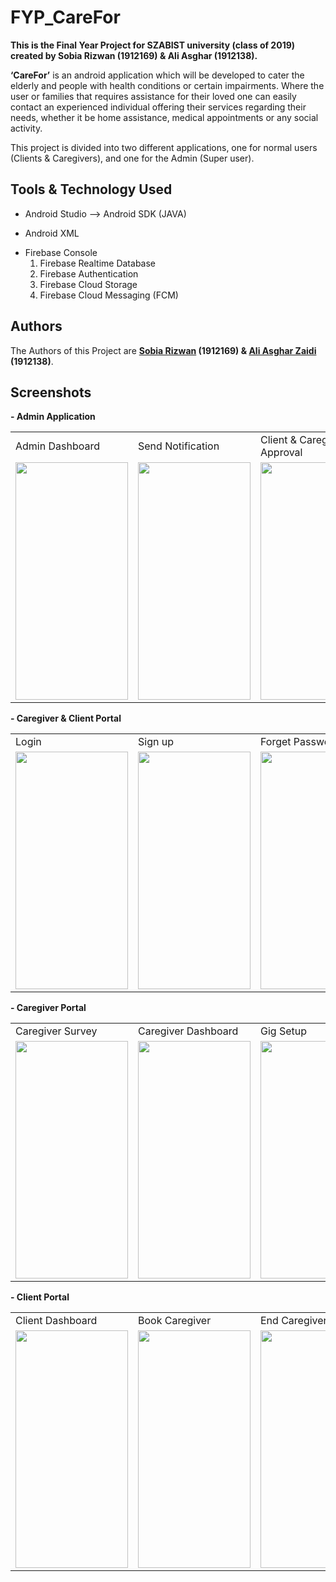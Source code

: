 # FYP_CareFor
**This is the Final Year Project for SZABIST university (class of 2019) created by Sobia Rizwan (1912169) & Ali Asghar (1912138).**

**‘CareFor’** is an android application which will be developed to cater the elderly and people with health conditions or certain impairments. Where the user or families that requires assistance for their loved one can easily contact an experienced individual offering their services regarding their needs, whether it be home assistance, medical appointments or any social activity.

This project is divided into two different applications, one for normal users (Clients & Caregivers), and one for the Admin (Super user).

## Tools & Technology Used
- Android Studio --> Android SDK (JAVA)
* Android XML
+ Firebase Console
  1) Firebase Realtime Database
  2) Firebase Authentication
  3) Firebase Cloud Storage
  4) Firebase Cloud Messaging (FCM)

## Authors

The Authors of this Project are **[Sobia Rizwan](https://github.com/sobia-rizwan) (1912169) & [Ali Asghar Zaidi](https://github.com/AliAsgharZaidi) (1912138)**.

## Screenshots
**- Admin Application**
<table>
  <tr>
    <td>Admin Dashboard</td>
     <td>Send Notification</td>
     <td>Client & Caregiver Approval</td>
    <td>Edit Quote</td>
  </tr>
  <tr>
    <td><img src="https://github.com/sobia-rizwan/FYP_CareFor/assets/101176552/ea229660-fb57-4ee7-b5b9-9e7124b88502" width=180 height=380></td>
    <td><img src="https://github.com/sobia-rizwan/FYP_CareFor/assets/101176552/97c76c7a-1dbb-451f-a619-9afd035a27f9" width=180 height=380></td>
    <td><img src="https://github.com/sobia-rizwan/FYP_CareFor/assets/101176552/66b3a31f-bd04-4710-b47e-30ebef02bb8e" width=180 height=380></td>
   <td><img src= "https://github.com/sobia-rizwan/FYP_CareFor/assets/101176552/45f4c75f-5141-4168-86a8-b9248960008f" width=180 height=380></td>
  </tr>
 </table>

  **- Caregiver & Client Portal**
<table>
  <tr>
    <td>Login</td>
     <td>Sign up</td>
     <td>Forget Password</td>
  </tr>
  <tr>
    <td><img src="https://github.com/sobia-rizwan/FYP_CareFor/assets/101176552/4b1c7a16-27b9-4b63-97ad-40af27a1db8a" width=180 height=380></td>
    <td><img src="https://github.com/sobia-rizwan/FYP_CareFor/assets/101176552/a5fd8b3d-1c27-4c51-80d5-cc7d3a11a8c6" width=180 height=380></td>
    <td><img src="https://github.com/sobia-rizwan/FYP_CareFor/assets/101176552/e21ed668-5acb-44c8-9dd5-b04d11a1a0ff" width=180 height=380></td>
  </tr>
 </table>
  

 **- Caregiver Portal**
<table>
  <tr>
    <td>Caregiver Survey</td>
    <td>Caregiver Dashboard</td>
     <td>Gig Setup</td>
     <td>Client Booking</td>
    <td>Start Job</td>
  </tr>
  <tr>
    <td><img src="https://github.com/sobia-rizwan/FYP_CareFor/assets/101176552/78762f17-6822-4dbe-8568-d623f7491231" width=180 height=380></td>
    <td><img src="https://github.com/sobia-rizwan/FYP_CareFor/assets/101176552/2f042052-bb2e-4adc-bdc0-e2d9e6c9c67e" width=180 height=380></td>
    <td><img src="https://github.com/sobia-rizwan/FYP_CareFor/assets/101176552/b11b694d-bd7a-452f-a2ec-01c8aa7f475c" width=180 height=380></td>
    <td><img src="https://github.com/sobia-rizwan/FYP_CareFor/assets/101176552/8d04e0da-f64d-4f48-bc9e-0a696b54b219" width=180 height=380></td>
   <td><img src="https://github.com/sobia-rizwan/FYP_CareFor/assets/101176552/dfc81454-b79a-465e-bfcf-ec9e045814e4" width=180 height=380></td>
  </tr>
 </table>

  **- Client Portal**
<table>
  <tr>
    <td>Client Dashboard</td>
     <td>Book Caregiver</td>
     <td>End Caregiver Job</td>
    <td>Customer Review</td>
  </tr>
  <tr>
    <td><img src="https://github.com/sobia-rizwan/FYP_CareFor/assets/101176552/2dd7a855-e292-4a09-8a4a-3271fbdf144e" width=180 height=380></td>
    <td><img src="https://github.com/sobia-rizwan/FYP_CareFor/assets/101176552/e3181372-e723-4f67-808f-8b6c05188904" width=180 height=380></td>
    <td><img src="https://github.com/sobia-rizwan/FYP_CareFor/assets/101176552/4cce81ac-02e2-4b31-8ceb-849c29335897" width=180 height=380></td>
   <td><img src= "https://github.com/sobia-rizwan/FYP_CareFor/assets/101176552/a1e9eb3f-11ec-4019-b8ad-4a04239e3c8b" width=180 height=380></td>
  </tr>
 </table>
